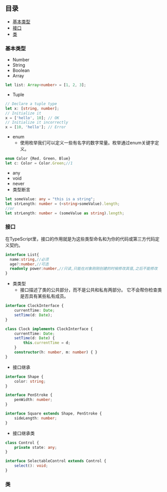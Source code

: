 ## 目录
- [基本类型](#基本类型)
- [接口](#接口)
- [类](#类)


### 基本类型

- Number
- String
- Boolean
- Array
```ts
let list: Array<number> = [1, 2, 3];
```
- Tuple
```ts
// Declare a tuple type
let x: [string, number];
// Initialize it
x = ['hello', 10]; // OK
// Initialize it incorrectly
x = [10, 'hello']; // Error
```
- enum
  - 使用枚举我们可以定义一些有名字的数字常量。枚举通过enum关键字定义。
```ts
enum Color {Red, Green, Blue}
let c: Color = Color.Green;//1
```
- any
- void
- never
- 类型断言
```ts
let someValue: any = "this is a string";
let strLength: number = (<string>someValue).length;
//or
let strLength: number = (someValue as string).length;
```
### 接口
在TypeScript里，接口的作用就是为这些类型命名和为你的代码或第三方代码定义契约。
```ts
interface List{
  name:string,//必须
  age?:number,//可选
  readonly power:number,//只读,只能在对象刚刚创建的时候修改其值,之后不能修改  
}
```
- 类类型
  - 接口描述了类的公共部分，而不是公共和私有两部分。 它不会帮你检查类是否具有某些私有成员。
```ts
interface ClockInterface {
    currentTime: Date;
    setTime(d: Date);
}

class Clock implements ClockInterface {
    currentTime: Date;
    setTime(d: Date) {
        this.currentTime = d;
    }
    constructor(h: number, m: number) { }
}
```
- 接口继承
```ts
interface Shape {
    color: string;
}

interface PenStroke {
    penWidth: number;
}

interface Square extends Shape, PenStroke {
    sideLength: number;
}
```
- 接口继承类
```ts
class Control {
    private state: any;
}

interface SelectableControl extends Control {
    select(): void;
}
```
### 类



